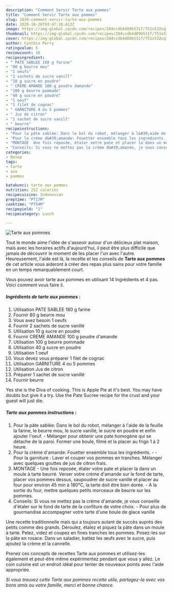 ```yaml
---
description: "Comment Servir Tarte aux pommes"
title: "Comment Servir Tarte aux pommes"
slug: 1639-comment-servir-tarte-aux-pommes
date: 2020-10-26T03:47:18.612Z
image: https://img-global.cpcdn.com/recipes/284ccdb4d89b531f/751x532cq70/tarte-aux-pommes-photo-principale-de-la-recette.jpg
thumbnail: https://img-global.cpcdn.com/recipes/284ccdb4d89b531f/751x532cq70/tarte-aux-pommes-photo-principale-de-la-recette.jpg
cover: https://img-global.cpcdn.com/recipes/284ccdb4d89b531f/751x532cq70/tarte-aux-pommes-photo-principale-de-la-recette.jpg
author: Cynthia Perry
ratingvalue: 5
reviewcount: 10
recipeingredient:
- " PATE SABLEE 180 g farine"
- "80 g beurre mou"
- "1 oeufs"
- "2 sachets de sucre vanill"
- "10 g sucre en poudre"
- " CREME AMANDE 100 g poudre damande"
- "100 g beurre pommade"
- "40 g sucre en poudre"
- "1 oeuf"
- "1 filet de cognac"
- " GARNITURE 4 ou 5 pommes"
- " Jus de citron"
- "1 sachet de sucre vanill"
- " beurre"
recipeinstructions:
- "Pour la pâte sablée: Dans le bol du robot, mélanger à l&#39;aide de la feuille la farine, le beurre mou, le sucre vanillé, le sucre en poudre et enfin ajouter l&#39;oeuf.  Mélanger pour obtenir une pate homogène qui se détache de la paroi. Former une boule, filmé et la placer au frigo 1 à 2 heure."
- "Pour la crème d&#39;amande: Fouetter ensemble tous les ingrédients.   Pour la garniture : Laver et couper vos pommes en tranches. Mélanger avec quelques gouttes de jus de citron frais."
- "MONTAGE  Une fois reposée, étaler votre pate et placer la dans un moule à tarte beurré. Verser votre crème d&#39;amande sur le fond de tarte, placer vos pommes dessus, saupoudrer de sucre vanillé et placer au four pour environ 45 min à 180°C, la tarte doit être bien dorée.  A la sortie du four, mettre quelques petits morceaux de beurre sur les pommes."
- "Conseils: Si vous ne mettez pas la crème d&#39;amande, je vous conseille d&#39;étaler sur le fond de tarte de la confiture de votre choix.  Pour plus de gourmandise accompagner votre tarte d&#39;une boule de glace vanille"
categories:
- Resep
tags:
- tarte
- aux
- pommes

katakunci: tarte aux pommes 
nutrition: 252 calories
recipecuisine: Indonesian
preptime: "PT17M"
cooktime: "PT54M"
recipeyield: "1"
recipecategory: Lunch

---
```



![Tarte aux pommes](https://img-global.cpcdn.com/recipes/284ccdb4d89b531f/751x532cq70/tarte-aux-pommes-photo-principale-de-la-recette.jpg)

Tout le monde aime l'idée de s'asseoir autour d'un délicieux plat maison, mais avec les horaires actifs d'aujourd'hui, il peut être plus difficile que jamais de découvrir le moment de les placer l'un avec l'autre. Heureusement, l'aide est là, la recette et les conseils de <strong> Tarte aux pommes </strong> de cet article vous aideront à créer des repas plus sains pour votre famille en un temps remarquablement court.

<!--inarticleads1-->

Vous pouvez avoir tarte aux pommes en utilisant 14 Ingrédients et 4 pas. Voici comment vous faire il.

##### Ingrédients de tarte aux pommes :

1. Utilisation  PATE SABLEE 180 g farine
1. Fournir 80 g beurre mou
1. Vous avez besoin 1 oeufs
1. Fournir 2 sachets de sucre vanillé
1. Utilisation 10 g sucre en poudre
1. Fournir  CREME AMANDE 100 g poudre d&#39;amande
1. Utilisation 100 g beurre pommade
1. Utilisation 40 g sucre en poudre
1. Utilisation 1 oeuf
1. Vous devez vous préparer 1 filet de cognac
1. Utilisation  GARNITURE 4 ou 5 pommes
1. Utilisation  Jus de citron
1. Préparer 1 sachet de sucre vanillé
1. Fournir  beurre


Yes she is the Diva of cooking. This is Apple Pie at it&#39;s best. You may have doubts but give it a try. Use the Pate Sucree recipe for the crust and your guest will just die. 

<!--inarticleads2-->

##### Tarte aux pommes instructions :

1. Pour la pâte sablée: Dans le bol du robot, mélanger à l&#39;aide de la feuille la farine, le beurre mou, le sucre vanillé, le sucre en poudre et enfin ajouter l&#39;oeuf.  - Mélanger pour obtenir une pate homogène qui se détache de la paroi. Former une boule, filmé et la placer au frigo 1 à 2 heure.
1. Pour la crème d&#39;amande: Fouetter ensemble tous les ingrédients.  -  - Pour la garniture : Laver et couper vos pommes en tranches. Mélanger avec quelques gouttes de jus de citron frais.
1. MONTAGE  - Une fois reposée, étaler votre pate et placer la dans un moule à tarte beurré. Verser votre crème d&#39;amande sur le fond de tarte, placer vos pommes dessus, saupoudrer de sucre vanillé et placer au four pour environ 45 min à 180°C, la tarte doit être bien dorée.  - A la sortie du four, mettre quelques petits morceaux de beurre sur les pommes.
1. Conseils: Si vous ne mettez pas la crème d&#39;amande, je vous conseille d&#39;étaler sur le fond de tarte de la confiture de votre choix.  - Pour plus de gourmandise accompagner votre tarte d&#39;une boule de glace vanille


Une recette traditionnelle mais qui a toujours autant de succès auprès des petits comme des grands. Déroulez, étalez et piquez la pâte dans un moule à tarte. Pelez, videz et coupez en fines tranches les pommes. Posez-les sur la pâte en rosace. Dans un saladier, battez les œufs avec le sucre, puis ajoutez la crème et la cannelle. 

<!--inarticleads1-->

<p>
Prenez ces concepts de recettes Tarte aux pommes et utilisez-les également et peut-être même expérimentez pendant que vous y allez. Le coin cuisine est un endroit idéal pour tenter de nouveaux points avec l'aide appropriée.
</p>

<p>
<i>Si vous trouvez cette Tarte aux pommes recette utile, partagez-la avec vos bons amis ou votre famille, merci et bonne chance.</i>
</p>
